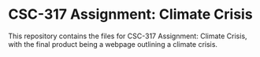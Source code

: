 # CSC-317 Assignment: Climate Crisis
This repository contains the files for CSC-317 Assignment: Climate Crisis, with the final product being a webpage outlining a climate crisis.
